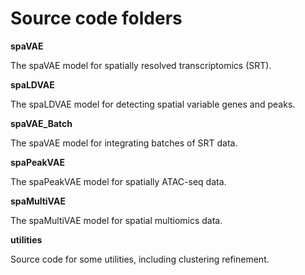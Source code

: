 # Source code folders

**spaVAE**

The spaVAE model for spatially resolved transcriptomics (SRT).

**spaLDVAE**

The spaLDVAE model for detecting spatial variable genes and peaks.

**spaVAE_Batch**

The spaVAE model for integrating batches of SRT data.

**spaPeakVAE**

The spaPeakVAE model for spatially ATAC-seq data.

**spaMultiVAE**

The spaMultiVAE model for spatial multiomics data.

**utilities**

Source code for some utilities, including clustering refinement.